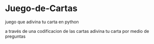 # Juego-de-Cartas
juego que adivina tu carta en python

a través de una codificacion de las cartas adivina tu carta por medio de preguntas
